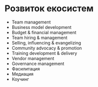 # Розвиток екосистем

* Team management
* Business model development
* Budget & financial management
* Team hiring & management
* Selling, influencing & evangelizing
* Community advocacy & promotion
* Training development & delivery
* Vendor management
* Governance management
* Фасилитация
* Медиация
* Коучинг


